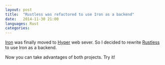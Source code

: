 ```yaml
---
layout: post
title:  "Rustless was refactored to use Iron as a backend"
date:   2014-11-30 21:00
languages: Rust
categories:
---
```


[Iron](https://github.com/iron/iron) was finally moved to [Hyper](https://github.com/hyperium/hyper) web sever. So I decided to rewrite [Rustless](https://github.com/rustless/rustless) to use Iron as a backend.

Now you can take advantages of both projects. Try it!